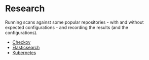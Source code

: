 # Research
Running scans against some popular repositories - with and without expected configurations - and recording the results (and the configurations).

* [Checkov](checkov/readme.md)
* [Elasticsearch](elasticsearch/readme.md)
* [Kubernetes](kubernetes/readme.md)
